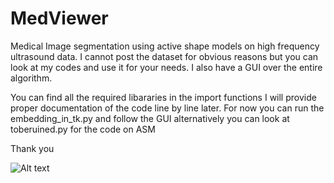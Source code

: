 # MedViewer
Medical Image segmentation using active shape models on high frequency ultrasound data. I cannot post the dataset for obvious reasons but you can look at my codes and use it for your needs. I also have a GUI over the entire algorithm.

You can find all the required libararies in the import functions I will provide proper documentation of the code line by line later. For now you can run the embedding_in_tk.py and follow the GUI alternatively you can look at toberuined.py for the code on ASM

Thank you 

![Alt text](screenshot.jpg?raw=true "Optional Title")

